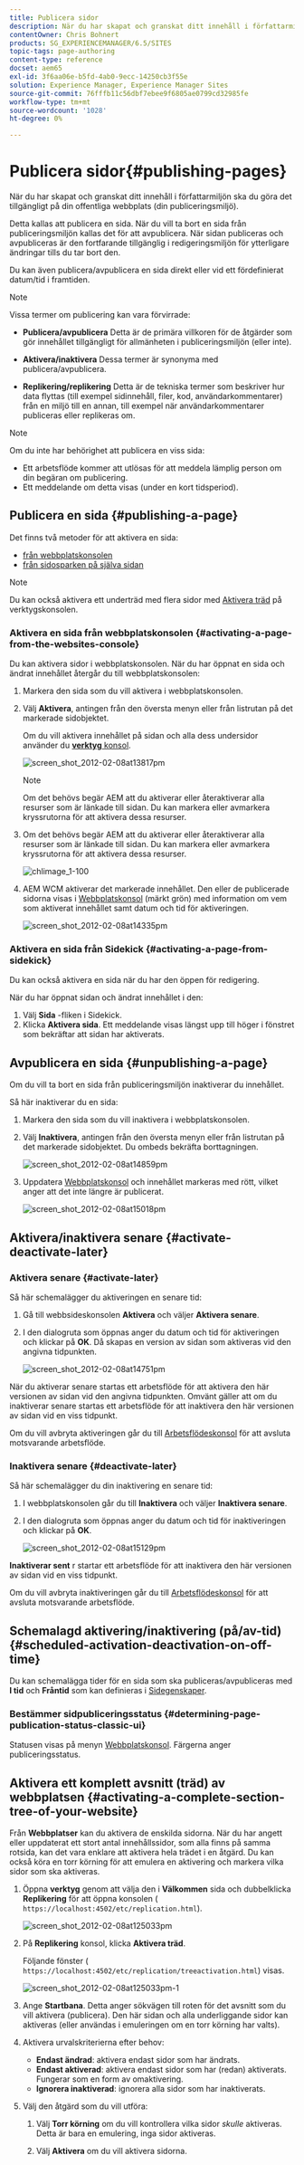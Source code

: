 ```yaml
---
title: Publicera sidor
description: När du har skapat och granskat ditt innehåll i författarmiljön kan du göra det tillgängligt på din offentliga webbplats.
contentOwner: Chris Bohnert
products: SG_EXPERIENCEMANAGER/6.5/SITES
topic-tags: page-authoring
content-type: reference
docset: aem65
exl-id: 3f6aa06e-b5fd-4ab0-9ecc-14250cb3f55e
solution: Experience Manager, Experience Manager Sites
source-git-commit: 76fffb11c56dbf7ebee9f6805ae0799cd32985fe
workflow-type: tm+mt
source-wordcount: '1028'
ht-degree: 0%

---
```


# Publicera sidor{#publishing-pages}

När du har skapat och granskat ditt innehåll i författarmiljön ska du göra det tillgängligt på din offentliga webbplats (din publiceringsmiljö).

Detta kallas att publicera en sida. När du vill ta bort en sida från publiceringsmiljön kallas det för att avpublicera. När sidan publiceras och avpubliceras är den fortfarande tillgänglig i redigeringsmiljön för ytterligare ändringar tills du tar bort den.

Du kan även publicera/avpublicera en sida direkt eller vid ett fördefinierat datum/tid i framtiden.

>[!NOTE]
>
>Vissa termer om publicering kan vara förvirrade:
>
>* **Publicera/avpublicera**
>  Detta är de primära villkoren för de åtgärder som gör innehållet tillgängligt för allmänheten i publiceringsmiljön (eller inte).
>
>* **Aktivera/inaktivera**
>  Dessa termer är synonyma med publicera/avpublicera.
>
>* **Replikering/replikering**
>  Detta är de tekniska termer som beskriver hur data flyttas (till exempel sidinnehåll, filer, kod, användarkommentarer) från en miljö till en annan, till exempel när användarkommentarer publiceras eller replikeras om.
>

>[!NOTE]
>
>Om du inte har behörighet att publicera en viss sida:
>
>* Ett arbetsflöde kommer att utlösas för att meddela lämplig person om din begäran om publicering.
>* Ett meddelande om detta visas (under en kort tidsperiod).
>

## Publicera en sida {#publishing-a-page}

Det finns två metoder för att aktivera en sida:

* [från webbplatskonsolen](#activating-a-page-from-the-websites-console)
* [från sidosparken på själva sidan](#activating-a-page-from-sidekick)

>[!NOTE]
>
>Du kan också aktivera ett underträd med flera sidor med [Aktivera träd](#howtoactivateacompletesectiontreeofyourwebsite) på verktygskonsolen.

### Aktivera en sida från webbplatskonsolen {#activating-a-page-from-the-websites-console}

Du kan aktivera sidor i webbplatskonsolen. När du har öppnat en sida och ändrat innehållet återgår du till webbplatskonsolen:

1. Markera den sida som du vill aktivera i webbplatskonsolen.
1. Välj **Aktivera**, antingen från den översta menyn eller från listrutan på det markerade sidobjektet.

   Om du vill aktivera innehållet på sidan och alla dess undersidor använder du [**verktyg** konsol](/help/sites-classic-ui-authoring/classic-page-author-publish-pages.md#howtoactivateacompletesectiontreeofyourwebsite).

   ![screen_shot_2012-02-08at13817pm](assets/screen_shot_2012-02-08at13817pm.png)

   >[!NOTE]
   >
   >Om det behövs begär AEM att du aktiverar eller återaktiverar alla resurser som är länkade till sidan. Du kan markera eller avmarkera kryssrutorna för att aktivera dessa resurser.
   >
   >

1. Om det behövs begär AEM att du aktiverar eller återaktiverar alla resurser som är länkade till sidan. Du kan markera eller avmarkera kryssrutorna för att aktivera dessa resurser.

   ![chlimage_1-100](assets/chlimage_1-100.png)

1. AEM WCM aktiverar det markerade innehållet. Den eller de publicerade sidorna visas i [Webbplatskonsol](/help/sites-classic-ui-authoring/author-env-basic-handling.md#page-information-on-the-websites-console) (märkt grön) med information om vem som aktiverat innehållet samt datum och tid för aktiveringen.

   ![screen_shot_2012-02-08at14335pm](assets/screen_shot_2012-02-08at14335pm.png)

### Aktivera en sida från Sidekick {#activating-a-page-from-sidekick}

Du kan också aktivera en sida när du har den öppen för redigering.

När du har öppnat sidan och ändrat innehållet i den:

1. Välj **Sida** -fliken i Sidekick.
1. Klicka **Aktivera sida**.
Ett meddelande visas längst upp till höger i fönstret som bekräftar att sidan har aktiverats.

## Avpublicera en sida {#unpublishing-a-page}

Om du vill ta bort en sida från publiceringsmiljön inaktiverar du innehållet.

Så här inaktiverar du en sida:

1. Markera den sida som du vill inaktivera i webbplatskonsolen.
1. Välj **Inaktivera**, antingen från den översta menyn eller från listrutan på det markerade sidobjektet. Du ombeds bekräfta borttagningen.

   ![screen_shot_2012-02-08at14859pm](assets/screen_shot_2012-02-08at14859pm.png)

1. Uppdatera [Webbplatskonsol](/help/sites-classic-ui-authoring/author-env-basic-handling.md#page-information-on-the-websites-console) och innehållet markeras med rött, vilket anger att det inte längre är publicerat.

   ![screen_shot_2012-02-08at15018pm](assets/screen_shot_2012-02-08at15018pm.png)

## Aktivera/inaktivera senare {#activate-deactivate-later}

### Aktivera senare {#activate-later}

Så här schemalägger du aktiveringen en senare tid:

1. Gå till webbsideskonsolen **Aktivera** och väljer **Aktivera senare**.
1. I den dialogruta som öppnas anger du datum och tid för aktiveringen och klickar på **OK**. Då skapas en version av sidan som aktiveras vid den angivna tidpunkten.

   ![screen_shot_2012-02-08at14751pm](assets/screen_shot_2012-02-08at14751pm.png)

När du aktiverar senare startas ett arbetsflöde för att aktivera den här versionen av sidan vid den angivna tidpunkten. Omvänt gäller att om du inaktiverar senare startas ett arbetsflöde för att inaktivera den här versionen av sidan vid en viss tidpunkt.

Om du vill avbryta aktiveringen går du till [Arbetsflödeskonsol](/help/sites-administering/workflows-administering.md#main-pars_title_3-yjqslz-refd) för att avsluta motsvarande arbetsflöde.

### Inaktivera senare {#deactivate-later}

Så här schemalägger du din inaktivering en senare tid:

1. I webbplatskonsolen går du till **Inaktivera** och väljer **Inaktivera senare**.

1. I den dialogruta som öppnas anger du datum och tid för inaktiveringen och klickar på **OK**.

   ![screen_shot_2012-02-08at15129pm](assets/screen_shot_2012-02-08at15129pm.png)

**Inaktiverar sent** r startar ett arbetsflöde för att inaktivera den här versionen av sidan vid en viss tidpunkt.

Om du vill avbryta inaktiveringen går du till [Arbetsflödeskonsol](/help/sites-administering/workflows-administering.md#main-pars_title_3-yjqslz-refd) för att avsluta motsvarande arbetsflöde.

## Schemalagd aktivering/inaktivering (på/av-tid) {#scheduled-activation-deactivation-on-off-time}

Du kan schemalägga tider för en sida som ska publiceras/avpubliceras med **I tid** och **Fråntid** som kan definieras i [Sidegenskaper](/help/sites-classic-ui-authoring/classic-page-author-edit-page-properties.md).

### Bestämmer sidpubliceringsstatus {#determining-page-publication-status-classic-ui}

Statusen visas på menyn [Webbplatskonsol](/help/sites-classic-ui-authoring/author-env-basic-handling.md#page-information-on-the-websites-console). Färgerna anger publiceringsstatus.

## Aktivera ett komplett avsnitt (träd) av webbplatsen {#activating-a-complete-section-tree-of-your-website}

Från **Webbplatser** kan du aktivera de enskilda sidorna. När du har angett eller uppdaterat ett stort antal innehållssidor, som alla finns på samma rotsida, kan det vara enklare att aktivera hela trädet i en åtgärd. Du kan också köra en torr körning för att emulera en aktivering och markera vilka sidor som ska aktiveras.

1. Öppna **verktyg** genom att välja den i **Välkommen** sida och dubbelklicka **Replikering** för att öppna konsolen ( `https://localhost:4502/etc/replication.html`).

   ![screen_shot_2012-02-08at125033pm](assets/screen_shot_2012-02-08at125033pm.png)

1. På **Replikering** konsol, klicka **Aktivera träd**.

   Följande fönster ( `https://localhost:4502/etc/replication/treeactivation.html`) visas.

   ![screen_shot_2012-02-08at125033pm-1](assets/screen_shot_2012-02-08at125033pm-1.png)

1. Ange **Startbana**. Detta anger sökvägen till roten för det avsnitt som du vill aktivera (publicera). Den här sidan och alla underliggande sidor kan aktiveras (eller användas i emuleringen om en torr körning har valts).
1. Aktivera urvalskriterierna efter behov:

   * **Endast ändrad**: aktivera endast sidor som har ändrats.
   * **Endast aktiverad**: aktivera endast sidor som har (redan) aktiverats. Fungerar som en form av omaktivering.
   * **Ignorera inaktiverad**: ignorera alla sidor som har inaktiverats.

1. Välj den åtgärd som du vill utföra:

   1. Välj **Torr körning** om du vill kontrollera vilka sidor *skulle* aktiveras. Detta är bara en emulering, inga sidor aktiveras.

   1. Välj **Aktivera** om du vill aktivera sidorna.
